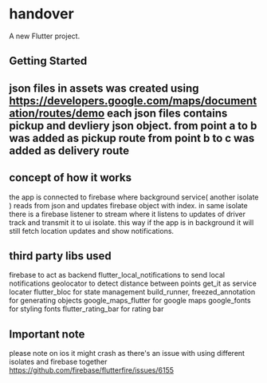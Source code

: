 # handover

A new Flutter project.

## Getting Started

json files in assets was created using https://developers.google.com/maps/documentation/routes/demo
each json files contains pickup and devliery json object.
from point a to b was added as pickup route
from point b to c was added as delivery route
----

## concept of how it works

the app is connected to firebase where background service( another isolate ) reads from json and
updates firebase object with index.
in same isolate there is a firebase listener to stream where it listens to updates of driver track
and transmit it to ui isolate.
this way if the app is in background it will still fetch location updates and show notifications.

## third party libs used

firebase to act as backend
flutter_local_notifications to send local notifications
geolocator to detect distance between points
get_it as service locater
flutter_bloc for state management
build_runner, freezed_annotation for generating objects
google_maps_flutter for google maps
google_fonts for styling fonts
flutter_rating_bar for rating bar



## Important note

please note on ios it might crash as there's an issue with using different isolates and firebase together
https://github.com/firebase/flutterfire/issues/6155
